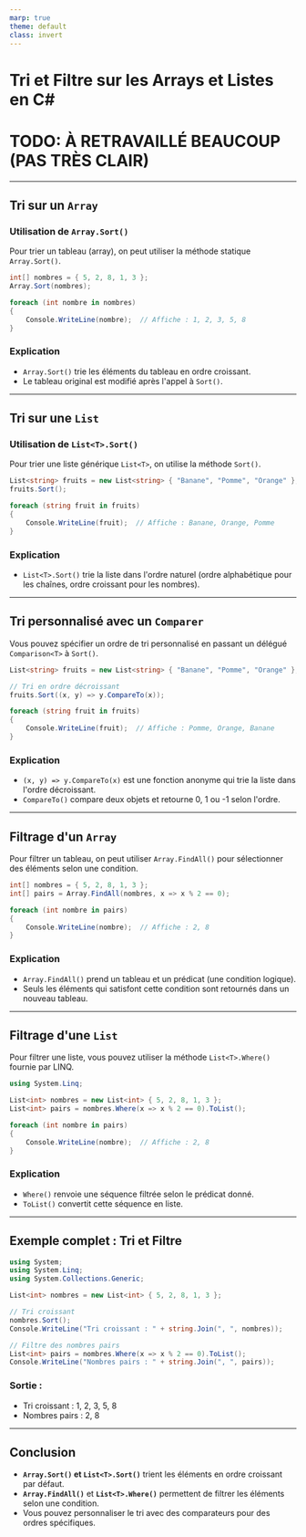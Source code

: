 ```yaml
---
marp: true
theme: default
class: invert
---
```


# Tri et Filtre sur les Arrays et Listes en C#
# TODO: À RETRAVAILLÉ BEAUCOUP (PAS TRÈS CLAIR)
---

## Tri sur un `Array`

### Utilisation de `Array.Sort()`

Pour trier un tableau (array), on peut utiliser la méthode statique `Array.Sort()`.

```csharp
int[] nombres = { 5, 2, 8, 1, 3 };
Array.Sort(nombres);

foreach (int nombre in nombres)
{
    Console.WriteLine(nombre);  // Affiche : 1, 2, 3, 5, 8
}
```

### Explication

- `Array.Sort()` trie les éléments du tableau en ordre croissant.
- Le tableau original est modifié après l'appel à `Sort()`.

---

## Tri sur une `List`

### Utilisation de `List<T>.Sort()`

Pour trier une liste générique `List<T>`, on utilise la méthode `Sort()`.

```csharp
List<string> fruits = new List<string> { "Banane", "Pomme", "Orange" };
fruits.Sort();

foreach (string fruit in fruits)
{
    Console.WriteLine(fruit);  // Affiche : Banane, Orange, Pomme
}
```

### Explication

- `List<T>.Sort()` trie la liste dans l'ordre naturel (ordre alphabétique pour les chaînes, ordre croissant pour les nombres).

---

## Tri personnalisé avec un `Comparer`

Vous pouvez spécifier un ordre de tri personnalisé en passant un délégué `Comparison<T>` à `Sort()`.

```csharp
List<string> fruits = new List<string> { "Banane", "Pomme", "Orange" };

// Tri en ordre décroissant
fruits.Sort((x, y) => y.CompareTo(x));

foreach (string fruit in fruits)
{
    Console.WriteLine(fruit);  // Affiche : Pomme, Orange, Banane
}
```

### Explication

- `(x, y) => y.CompareTo(x)` est une fonction anonyme qui trie la liste dans l'ordre décroissant.
- `CompareTo()` compare deux objets et retourne 0, 1 ou -1 selon l'ordre.

---

## Filtrage d'un `Array`

Pour filtrer un tableau, on peut utiliser `Array.FindAll()` pour sélectionner des éléments selon une condition.

```csharp
int[] nombres = { 5, 2, 8, 1, 3 };
int[] pairs = Array.FindAll(nombres, x => x % 2 == 0);

foreach (int nombre in pairs)
{
    Console.WriteLine(nombre);  // Affiche : 2, 8
}
```

### Explication

- `Array.FindAll()` prend un tableau et un prédicat (une condition logique).
- Seuls les éléments qui satisfont cette condition sont retournés dans un nouveau tableau.

---

## Filtrage d'une `List`

Pour filtrer une liste, vous pouvez utiliser la méthode `List<T>.Where()` fournie par LINQ.

```csharp
using System.Linq;

List<int> nombres = new List<int> { 5, 2, 8, 1, 3 };
List<int> pairs = nombres.Where(x => x % 2 == 0).ToList();

foreach (int nombre in pairs)
{
    Console.WriteLine(nombre);  // Affiche : 2, 8
}
```

### Explication

- `Where()` renvoie une séquence filtrée selon le prédicat donné.
- `ToList()` convertit cette séquence en liste.

---

## Exemple complet : Tri et Filtre

```csharp
using System;
using System.Linq;
using System.Collections.Generic;

List<int> nombres = new List<int> { 5, 2, 8, 1, 3 };

// Tri croissant
nombres.Sort();
Console.WriteLine("Tri croissant : " + string.Join(", ", nombres));

// Filtre des nombres pairs
List<int> pairs = nombres.Where(x => x % 2 == 0).ToList();
Console.WriteLine("Nombres pairs : " + string.Join(", ", pairs));
```

### Sortie :
- Tri croissant : 1, 2, 3, 5, 8
- Nombres pairs : 2, 8

---

## Conclusion

- **`Array.Sort()` et `List<T>.Sort()`** trient les éléments en ordre croissant par défaut.
- **`Array.FindAll()`** et **`List<T>.Where()`** permettent de filtrer les éléments selon une condition.
- Vous pouvez personnaliser le tri avec des comparateurs pour des ordres spécifiques.
